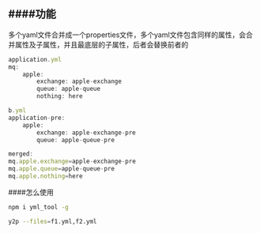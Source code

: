 ####功能
---
多个yaml文件合并成一个properties文件，多个yaml文件包含同样的属性，会合并属性及子属性，并且最底层的子属性，后者会替换前者的

```javascript
application.yml
mq:
    apple:
        exchange: apple-exchange
        queue: apple-queue
        nothing: here

b.yml
application-pre:
    apple:
        exchange: apple-exchange-pre
        queue: apple-queue-pre

merged:
mq.apple.exchange=apple-exchange-pre
mq.apple.queue=apple-queue-pre
mq.apple.nothing=here
```

####怎么使用
```bash
npm i yml_tool -g

y2p --files=f1.yml,f2.yml
```